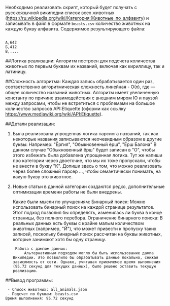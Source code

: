 Необходимо реализовать скрипт, который будет получать с русскоязычной википедии список всех животных (https://ru.wikipedia.org/wiki/Категория:Животные_по_алфавиту) и записывать в файл в формате `beasts.csv` количество животных на каждую букву алфавита. Содержимое результирующего файла:
```csv

А,642
Б,412
В,....
```

##Логика реализации:
Алгоритм построен для подсчета количества животных по первым буквам их названий, включая как кириллицу, так и латиницу.

##Сложность алгоритма:
Каждая запись обрабатывается один раз, соответственно алгоритмическая сложность линейная - O(𝑛), где — общее количество названий животных.
Алгоритм имеет увеличенную константу по причине взаимодействия с внешним миром IO и паузой между запросами, чтобы не встретиться с проблемами на большое количество запросов API:Etiquette (оформи как ссылку https://www.mediawiki.org/wiki/API:Etiquette).

##Детали реализации:
1. Была реализована упрощенная логика парсинга названий, так как некоторые названия записываются неочевидным образом в другие буквы:
    Например:
    "Ёргия",
    "Обыкновенный ёрш",
    "Ёрш Балона"
    В данном случае "Обыкновенный ёрш" будет записан в "О", чтобы этого избежать была добавлена упрощенная логика. 
    Тут же напиши про категории через двоеточие, что мы их тоже пропускали, чтобы не внести в букву "К".
    Допиши здесь о том, что можно реализовать через более сложный парсер ..., чтобы семантически понимать, на какую букву это животное.

2. Новые статьи в данной категории создаются редко, дополнительные оптимизации времени работы не были внедрены.

    Какие были мысли по улучшениям:
        Бинарный поиск:
            Можно использовать бинарный поиск на каждой странице результатов. Этот подход позволил бы определять, изменилась ли буква в конце страницы, без полного перебора.
        Ограничение бинарного поиска:
            В реальных данных есть буквы с крайне малым количеством животных (например, "Й"), что может привести к пропуску таких записей, поскольку бинарный поиск рассчитан на буквы животных, которые занимают хотя бы одну страницу. 
    
        Работа с дампом данных:
            Альтернативным подходом могло бы быть использование дампа Википедии. Это позволило бы обрабатывать данные локально, снижая зависимость от сети. Однако, учитывая приемлемое время выполнения (95.72 секунд для текущих данных), было решено оставить текущую реализацию.


##Вывод программы:
```
 - Список животных: all_animals.json
 - Подсчет по буквам: beasts.csv
Время выполнения: 95.72 секунд
```